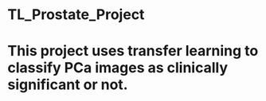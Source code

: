 # TL_Prostate_Project
# This project uses transfer learning to classify PCa images as clinically significant or not.
